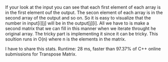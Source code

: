If your look at the input you can see that  each first element of each array is in the first element ouf the output. The secon element of each array is in the second array of the output and so on. So it is easy to visualize that the number in input[i][j] will be in the  output[j][i]. All we have to is make a second matrix that we can fill in this manner when we iterate throught he original array. The tricky part is implementing it since it can be tricky. This soultion runs in O(n) where n is the elements in the matrix.


I have to share this stats. 
Runtime: 28 ms, faster than 97.37% of C++ online submissions for Transpose Matrix.